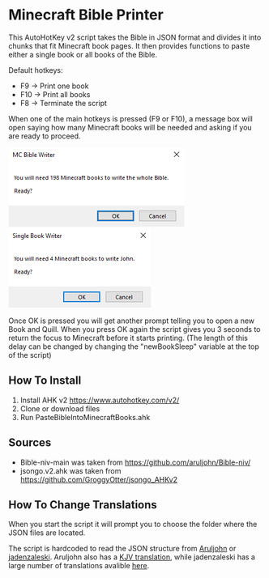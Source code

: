 # Minecraft Bible Printer
This AutoHotKey v2 script takes the Bible in JSON format and divides it into chunks that fit Minecraft book pages. It then provides functions to paste either a single book or all books of the Bible.

Default hotkeys:
- F9 -> Print one book
- F10 -> Print all books
- F8 -> Terminate the script

When one of the main hotkeys is pressed (F9 or F10), a message box will open saying how many Minecraft books will be needed and asking if you are ready to proceed.

![alt text](https://github.com/HarryPotato986/MCBiblePrinter/raw/main/README_IMAGES/MCBibleWriter.png)
![alt text](https://github.com/HarryPotato986/MCBiblePrinter/raw/main/README_IMAGES/SingleBookWriter.png)

Once OK is pressed you will get another prompt telling you to open a new Book and Quill. When you press OK again the script gives you 3 seconds to return the focus to Minecraft before it starts printing. (The length of this delay can be changed by changing the "newBookSleep" variable at the top of the script)

## How To Install
1. Install AHK v2 https://www.autohotkey.com/v2/
2. Clone or download files
3. Run PasteBibleIntoMinecraftBooks.ahk

## Sources
- Bible-niv-main was taken from https://github.com/aruljohn/Bible-niv/
- jsongo.v2.ahk was taken from https://github.com/GroggyOtter/jsongo_AHKv2

## How To Change Translations
When you start the script it will prompt you to choose the folder where the JSON files are located.

The script is hardcoded to read the JSON structure from [Aruljohn](https://github.com/aruljohn) or [jadenzaleski](https://github.com/jadenzaleski). Aruljohn also has a [KJV translation](https://github.com/aruljohn/Bible-kjv), while jadenzaleski has a large number of translations avalible [here](https://github.com/jadenzaleski/BibleTranslations/).

